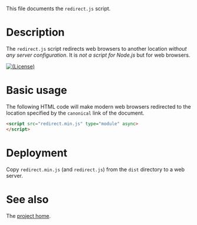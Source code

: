This file documents the `redirect.js` script.

# Description

The `redirect.js` script redirects web browsers to another location *without
any server configuration*.
It is *not a script for Node.js* but for web browsers.

[![(License)](https://img.shields.io/badge/license-MIT-blue.svg)][MIT]

[MIT]: https://opensource.org/licenses/MIT

# Basic usage

The following HTML code will make modern web browsers redirected to the
location specified by the `canonical` link of the document.

```html
<script src="redirect.min.js" type="module" async>
</script>
```

# Deployment

Copy `redirect.min.js` (and `redirect.js`) from the `dist` directory to a web
server.

# See also

The [project home](https://vx68k.bitbucket.io/redirect.js/).
